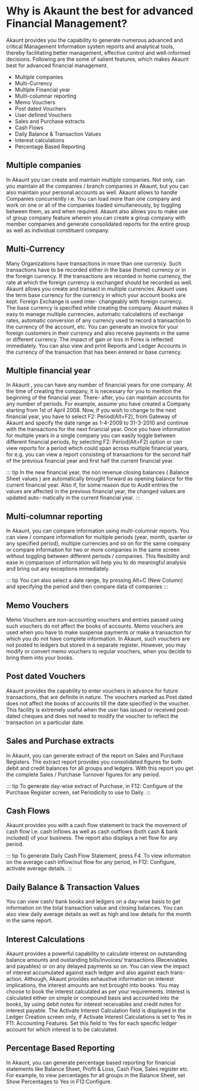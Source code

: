 # Why is Akaunt the best for advanced Financial Management?
Akaunt provides you the capability to generate numerous advanced and critical Management
Information system reports and analytical tools, thereby facilitating better management, effective
control and well-informed decisions. Following are the some of salient features, which makes
Akaunt best for advanced financial management.
- Multiple companies
- Multi-Currency
- Multiple Financial year
- Multi-columnar reporting
- Memo Vouchers
- Post dated Vouchers
- User defined Vouchers
- Sales and Purchase extracts
- Cash Flows
- Daily Balance & Transaction Values
- Interest calculations
- Percentage Based Reporting

## Multiple companies
In Akaunt you can create and maintain multiple companies. Not only, can you maintain all the
companies / branch companies in Akaunt, but you can also maintain your personal accounts
as well. Akaunt allows to handle Companies concurrently i.e. You can load more than one
company and work on one or all of the companies loaded simultaneously, by toggling between
them, as and when required.
Akaunt also allows you to make use of group company feature wherein you can create a
group company with member companies and generate consolidated reports for the entire group
as well as individual constituent company.

## Multi-Currency
Many Organizations have transactions in more than one currency. Such transactions have to be
recorded either in the base (home) currency or in the foreign currency. If the transactions are
recorded in home currency, the rate at which the foreign currency is exchanged should be
recorded as well.
Akaunt allows you create and transact in multiple currencies. Akaunt uses the term base
currency for the currency in which your account books are kept. Foreign Exchange is used inter-
changeably with foreign currency. The base currency is specified while creating the company.
Akaunt makes it easy to manage multiple currencies, automatic calculations of exchange
rates, automatic conversion of any currency used to record a transaction to the currency of the
account, etc. You can generate an invoice for your foreign customers in their currency and also
receive payments in the same or different currency. The impact of gain or loss in Forex is reflected
immediately. You can also view and print Reports and Ledger Accounts in the currency of the
transaction that has been entered or base currency.

## Multiple financial year
In Akaunt , you can have any number of financial years for one company. At the time of
creating the company, it is necessary for you to mention the beginning of the financial year. There-
after, you can maintain accounts for any number of periods. For example, assume you have
created a Company starting from 1st of April 2008. Now, if you wish to change to the next financial
year, you have to select F2: Period(Alt+F2), from Gateway of Akaunt and specify the date range
as 1-4-2009 to 31-3-2010 and continue with the transactions for the next financial year.
Once you have information for multiple years in a single company you can easily toggle between
different financial periods, by selecting F2: Period(Alt+F2) option or can view reports for a period
which could span across multiple financial years, for e.g. you can view a report consisting of
transactions for the second half of the previous financial year and first half the current financial
year.

::: tip
In the new financial year, the non revenue closing balances ( Balance Sheet
values ) are automatically brought forward as opening balance for the current
financial year. Also if, for some reason due to Audit entries the values are
affected in the previous financial year, the changed values are updated auto-
matically in the current financial year.
:::

## Multi-columnar reporting
In Akaunt, you can compare information using multi-columnar reports. You can view /
compare information for multiple periods (year, month, quarter or any specified period), multiple
currencies and so on for the same company or compare information for two or more companies in
the same screen without toggling between different periods / companies. This flexibility and ease
in comparison of information will help you to do meaningful analysis and bring out any exceptions
immediately.

::: tip
You can also select a date range, by pressing Alt+C (New Column) and
specifying the period and then compare data of companies
:::

## Memo Vouchers
Memo Vouchers are non-accounting vouchers and entries passed using such vouchers do not
affect the books of accounts. Memo vouchers are used when you have to make suspense
payments or make a transaction for which you do not have complete information.
In Akaunt, such vouchers are not posted to ledgers but stored in a separate register.
However, you may modify or convert memo vouchers to regular vouchers, when you decide to
bring them into your books.

## Post dated Vouchers
Akaunt provides the capability to enter vouchers in advance for future transactions, that are
definite in nature. The vouchers marked as Post dated does not affect the books of accounts till
the date specified in the voucher. This facility is extremely useful when the user has issued or
received post-dated cheques and does not need to modify the voucher to reflect the transaction
on a particular date.

## Sales and Purchase extracts
In Akaunt, you can generate extract of the report on Sales and Purchase Registers. The
extract report provides you consolidated figures for both debit and credit balances for all groups
and ledgers. With this report you get the complete Sales / Purchase Turnover figures for any
period.

::: tip
To generate day-wise extract of Purchase, in F12: Configure of the
Purchase Register screen, set Periodicity to use to Daily.
:::

## Cash Flows
Akaunt provides you with a cash flow statement to track the movement of cash flow i.e. cash
inflows as well as cash outflows (both cash & bank included) of your business. The report also
displays a net flow for any period.

::: tip
To generate Daily Cash Flow Statement, press F4.
To view informaton on the average cash inflow/out flow for any period,
in F12: Configure, activate average details.
:::

## Daily Balance & Transaction Values
You can view cash/ bank books and ledgers on a day-wise basis to get information on the total
transaction value and closing balances. You can also view daily average details as well as high
and low details for the month in the same report.

## Interest Calculations
Akaunt provides a powerful capability to calculate interest on outstanding balance amounts
and oustanding bills/invoices/ transactions (Receivables and payables) or on any delayed
payments so on.
You can view the impact of interest accumulated against each ledger and also against each trans-
action. Although, Akaunt provides exhaustive information on interest implications, the interest
amounts are not brought into books. You may choose to book the interest calculated as per your
requirements. Interest is calculated either on simple or compound basis and accounted into the
books, by using debit notes for interest receivables and credit notes for interest payable.
The Activate Interest Calculation field is displayed in the Ledger Creation screen only, if
Activate Interest Calculations is set to Yes in F11: Accounting Features. Set this field to Yes
for each specific ledger account for which interest is to be calculated.

## Percentage Based Reporting
In Akaunt, you can generate percentage based reporting for financial statements like Balance
Sheet, Profit & Loss, Cash Flow, Sales register etc. For example, to view percentages for all
groups in the Balance Sheet, set Show Percentages to Yes in F12:Configure.
